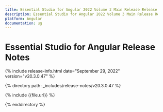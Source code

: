 ```yaml
---
title: Essential Studio for Angular 2022 Volume 3 Main Release Release Notes  
description: Essential Studio for Angular 2022 Volume 3 Main Release Release Notes  
platform: Angular
documentation: ug
---
```


# Essential Studio for Angular  Release Notes  

{% include release-info.html date="September 29, 2022"  version="v20.3.0.47" %} 

{% directory path: _includes/release-notes/v20.3.0.47 %}

{% include {{file.url}} %}

{% enddirectory %}